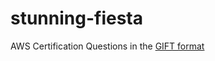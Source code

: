 # stunning-fiesta
AWS Certification Questions in the [GIFT format](https://en.wikipedia.org/wiki/GIFT_(file_format))


